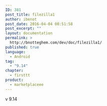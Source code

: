 ```yaml
---
ID: 381
post_title: filezilla1
author: ibenot
post_date: 2016-04-04 08:51:58
post_excerpt: ""
layout: documentation
permalink: >
  http://bnotteghem.com/dev/doc/filezilla1/
published: true
language:
  - Android
tag:
  - "9.14"
chapter:
  - firsttt
product:
  - marketplaceee
---
```

v 9.14
